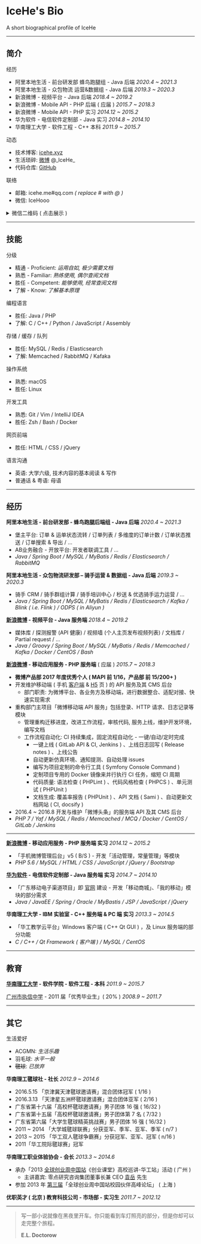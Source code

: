 # IceHe's Bio

A short biographical profile of IceHe

<!-- CV - Curriculum Vitae -->

---

## 简介

经历

- 阿里本地生活 - 前台研发部 蜂鸟跑腿组 - Java 后端 _2020.4 ~ 2021.3_
- 阿里本地生活 - 众包物流 运营&数据组 - Java 后端 _2019.3 ~ 2020.3_
- 新浪微博 - 视频平台 - Java 后端 _2018.4 ~ 2019.2_
- 新浪微博 - Mobile API - PHP 后端 ( 应届 ) _2015.7 ~ 2018.3_
- 新浪微博 - Mobile API - PHP 实习 _2014.12 ~ 2015.2_
- 华为软件 - 电信软件定制部 - Java 实习 _2014.8 ~ 2014.10_
- 华南理工大学 - 软件工程 - C++ 本科 _2011.9 ~ 2015.7_

动态

- 技术博客: [icehe.xyz](https://icehe.xyz)
- 生活琐碎: [微博](https://weibo.com/icedes) @\_IceHe\_
- 代码仓库: [GitHub](https://github.com/IceHe)

联络

- 邮箱: icehe.me#qq.com _( replace # with @ )_
- 微信: IceHooo

<details>
<summary>微信二维码 ( 点击展示 )</summary>

![](https://img.icehe.xyz/about_original/qrcode_01.jpg)

</details>

---

## 技能

分级

- 精通 - Proficient: _运用自如, 极少需要文档_
- 熟悉 - Familiar: _熟练使用, 偶尔查阅文档_
- 胜任 - Competent: _能够使用, 经常查阅文档_
- 了解 - Know: _了解基本原理_

编程语言

- 胜任: Java / PHP
- 了解: C / C++ / Python / JavaScript / Assembly

存储 / 缓存 / 队列

- 胜任: MySQL / Redis / Elasticsearch
- 了解: Memcached / RabbitMQ / Kafaka

操作系统

- 熟悉: macOS
- 胜任: Linux

开发工具

- 熟悉: Git / Vim / IntelliJ IDEA
- 胜任: Zsh / Bash / Docker

网页前端

- 胜任: HTML / CSS / jQuery

语言沟通

- 英语: 大学六级, 技术内容的基本阅读 & 写作
- 普通话 & 粤语: 母语

---

## 经历

**阿里本地生活 - 前台研发部 - 蜂鸟跑腿后端组 - Java 后端** _2020.4 ~ 2021.3_

- 堡主平台: 订单 & 运单状态流转 / 订单列表 / 多维度的订单计数 / 订单状态推送 / 订单搜索 & 导出 / …
- AB业务融合 - 开放平台: 开发者联调工具 / …
- _Java / Spring Boot / MySQL / MyBatis / Redis / Elasticsearch / RabbitMQ_

**阿里本地生活 - 众包物流研发部 – 骑手运营 & 数据组 - Java 后端** _2019.3 ~ 2020.3_

- 骑手 CRM / 骑手群组计算 / 骑手培训中心 / 秒送 & 优选骑手运力运营 / …
- _Java / Spring Boot / MySQL / MyBatis / Redis / Elasticsearch / Kafka / Blink ( i.e. Flink ) / ODPS ( in Aliyun )_

**[新浪微博](https://zh.wikipedia.org/wiki/%E6%96%B0%E6%B5%AA%E5%BE%AE%E5%8D%9A) - 视频平台 - Java 服务端** _2018.4 ~ 2019.2_

- 媒体库 / 探测报警 (API 健康) / 视频墙 (个人主页发布视频列表) / 文档库 / Partial request / …
- _Java / Groovy / Spring Boot / MySQL / MyBatis / Redis / Memcached / Kafka / Docker / CentOS / Bash_

**[新浪微博](https://zh.wikipedia.org/wiki/%E6%96%B0%E6%B5%AA%E5%BE%AE%E5%8D%9A) - 移动应用服务 - PHP 服务端** ( 应届 ) _2015.7 ~ 2018.3_

- **微博产品部 2017 年度优秀个人 ( MAPI 前 1/16，产品部 前 15/200+ )**
- 开发维护移动端 ( 手机 [客户端](https://itunes.apple.com/cn/app/id350962117) & [H5](https://m.weibo.cn/) 页 ) 的 API 服务及其 CMS 后台
    - 部门职责: 为微博平台、各业务方及移动端，进行数据整合、适配对接、快速实现需求
- 重构部门主项目「微博移动端 API 服务」包括登录、HTTP 请求、日志记录等模块
    - 管理重构迁移进度，改进工作流程，审核代码, 服务上线，维护开发环境，编写文档
    - 工作流程自动化: CI 持续集成，固定流程自动化 - 一键/自动/定时完成
        - 一键上线 ( GitLab API & CI, Jenkins ) 、上线日志回写 ( Release notes ) 、上线公告
        - 自动更新仿真环境、通知提测、自动处理 issues
        - 编写为项目定制的命令行工具 ( Symfony Console Command )
        - 定制项目专用的 Docker 镜像来并行执行 CI 任务，缩短 CI 周期
        - 代码质量: 语法检查 ( PHPLint ) 、代码风格检查 ( PHPCS ) 、单元测试 ( PHPUnit )
        - 文档生成: 覆盖率报告 ( PHPUnit ) 、API 文档 ( Sami ) 、自动更新文档网站 ( CI, docsify )
- 2016.4 ~ 2016.8 开发与维护「微博头条」的服务端 API 及其 CMS 后台
- _PHP 7 / Yaf / MySQL / Redis / Memcached / MCQ / Docker / CentOS / GitLab / Jenkins_

---

**[新浪微博](https://zh.wikipedia.org/wiki/%E6%96%B0%E6%B5%AA%E5%BE%AE%E5%8D%9A) - 移动应用服务 - PHP 服务端 实习** _2014.12 ~ 2015.2_

- 「手机微博管理后台」v5 ( B/S ) - 开发「活动管理，常量管理」等模块
- _PHP 5.6 / MySQL / HTML / CSS / JavaScript / jQuery / Bootstrap_

**[华为软件](https://zh.wikipedia.org/wiki/%E5%8D%8E%E4%B8%BA) - 电信软件定制部 - Java 服务端 实习** _2014.7 ~ 2014.10_

- 「广东移动电子渠道项目」即 [官网](http://www.10086.cn/gd/index_200_200.html) 建设 - 开发「移动商城」、「我的移动」模块的部分需求
- _Java / JavaEE / Spring / Oracle / MyBastis / JSP / JavaScript / jQuery_

**华南理工大学 - IBM 实验室 - C++ 服务端 & PC 端 实习** _2013.3 ~ 2014.5_

- 「华工教学云平台」Windows 客户端 ( C++ Qt GUI ) ，及 Linux 服务端的部分功能
- _C / C++ / Qt Framework ( 客户端 ) / MySQL / CentOS_

---

## 教育

**[华南理工大学](https://zh.wikipedia.org/wiki/%E5%8D%8E%E5%8D%97%E7%90%86%E5%B7%A5%E5%A4%A7%E5%AD%A6) - 软件学院 - 软件工程 - 本科** _2011.9 ~ 2015.7_

[广州市执信中学](https://zh.wikipedia.org/wiki/%E5%B9%BF%E5%B7%9E%E5%B8%82%E6%89%A7%E4%BF%A1%E4%B8%AD%E5%AD%A6) - 2011 届「优秀毕业生」( 20% ) _2008.9 ~ 2011.7_

---

## 其它

生活爱好

- ACGMN: _生活乐趣_
- 羽毛球: _水平一般_
- ~~毽球~~: _已放弃_

**华南理工毽球社 - 社长** _2012.9 ~ 2014.6_

- 2016.5.15 「京津冀天津毽球邀请赛」混合团体冠军 ( 1/16 )
- 2016.3.13 「天津星五洲杯毽球邀请赛」混合团体亚军 ( 2/16 )
- 广东省第十六届「高校杯毽球邀请赛」男子团体 16 强 ( 16/32 )
- 广东省第十五届「高校杯毽球邀请赛」男子团体第 7 名 ( 7/32 )
- 广东省第六届「大学生毽球精英挑战赛」男子团体 16 强 ( 16/32 )
- 2011 ~ 2014 「大学城毽球联赛」分获亚军、季军、亚军、季军 ( n/7 )
- 2013 ~ 2015 「华工双人毽球争霸赛」分获冠军、亚军、冠军 ( n/16 )
- 2011「华工院际毽球赛」冠军

**华南理工职业体验协会 - 会长** _2013.3 ~ 2014.6_

- 承办「2013 [全球创业周中国站](http://gcc.eweekchina.org/page/200)《创业课堂》高校巡讲-华工站」活动 ( 广州 )
    - 主讲嘉宾: 零点研究咨询集团董事长兼 CEO [袁岳](http://baike.baidu.com/view/801470.htm) 先生
- 参加 2013 年 [第三届](http://page.renren.com/600002531/note/911026751)「全球创业周中国站校园伙伴高峰论坛」 ( 上海 )

<!-- - 参加 2013 年 第三届「梦想 Safari 素质教育论坛」 ( 珠海 ) -->
<!-- - 任期内，协会在社团联合会的年度综合测评中积 96.7 分，排名从第 36 跃升至第 5 ( 5/59 ) -->
<!-- - 举办「一站到底」华工版、「生存挑战营」 ( 在陌生城市挣返校费用 ) 2 届 -->
<!-- - 承办「职场好声音」讲座 2 场、承办「黑苹果职业访问大赛」华工场 -->
<!-- - 承办「过来人托业杯职场精英挑战赛」大学城分赛区初赛 -->
<!-- - 主讲「策划撰写、商务礼仪」2 场培训，举办 会员服务活动 6 场、素质拓展 2 场 -->

<!-- **华工学生职业发展协会 - 综合事务部 - 干事** _2011.9 ~ 2012.6_ -->

<!-- - 说服广州信诚人寿 HR 负责人为「超完美计划培训营」优胜者提供岗位: 经理人 2 个、实习生 10 个 -->
<!-- - 说服南方报业集团传媒研究院为「职协企观月」活动提供 40 个免费参观南方报业集团的名额 -->
<!-- - 举办 「就业服务月之公关危机」 比赛 ( 第一次办比赛，规模虽小，值得纪念 ) -->

**优职英才 ( 北京 ) 教育科技公司 - 市场部 - 实习生** _2011.7 ~ 2012.12_

<!-- - 筹划执行校园推广活动，运营微博营销号，参与文案内容制作 -->
<!-- - 于广州各高校执行 15+ 场推广公司品牌的讲座、交流会、公开课 -->

---

> 写一部小说就像在黑夜里开车。你只能看到车灯照亮的部分，但是你却可以走完整个旅程。
>
> **E.L. Doctorow**

<!-- ![Avatar](https://img.icehe.xyz/about/avatar_03a.jpg) -->
